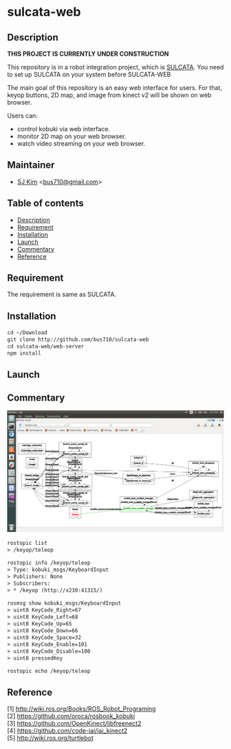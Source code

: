 # sulcata-web

## Description

<b>THIS PROJECT IS CURRENTLY UNDER CONSTRUCTION</b>

This repository is in a robot integration project, which is [SULCATA](http://github.com/bus710/sulcata). You need to set up SULCATA on your system before SULCATA-WEB    

The main goal of this repository is an easy web interface for users. For that, keyop buttons, 2D map, and image from kinect v2 will be shown on web browser.  

Users can:  
- control kobuki via web interface.
- monitor 2D map on your web browser.
- watch video streaming on your web browser.

## Maintainer
- [SJ Kim](http://bus710.net) <<bus710@gmail.com>>

## Table of contents
- [Description](#description)
- [Requirement](#requirement)
- [Installation](#installation)
- [Launch](#launch)
- [Commentary](#commentary)
- [Reference](#reference)

## Requirement
The requirement is same as SULCATA.

## Installation
```
cd ~/Download
git clone http://github.com/bus710/sulcata-web
cd sulcata-web/web-server
npm install
```

## Launch

## Commentary
![images/rqt2.png](images/rqt2.png)

```
rostopic list
> /keyop/teleop
```

```
rostopic info /keyop/teleop
> Type: kobuki_msgs/KeyboardInput
> Publishers: None
> Subscribers: 
> * /keyop (http://x230:41315/)
```

```
rosmsg show kobuki_msgs/KeyboardInput
> uint8 KeyCode_Right=67
> uint8 KeyCode_Left=68
> uint8 KeyCode_Up=65
> uint8 KeyCode_Down=66
> uint8 KeyCode_Space=32
> uint8 KeyCode_Enable=101
> uint8 KeyCode_Disable=100
> uint8 pressedKey
```

```
rostopic echo /keyop/teleop
```

## Reference
[1] http://wiki.ros.org/Books/ROS_Robot_Programing   
[2] https://github.com/oroca/rosbook_kobuki  
[3] https://github.com/OpenKinect/libfreenect2  
[4] https://github.com/code-iai/iai_kinect2  
[5] http://wiki.ros.org/turtlebot  


